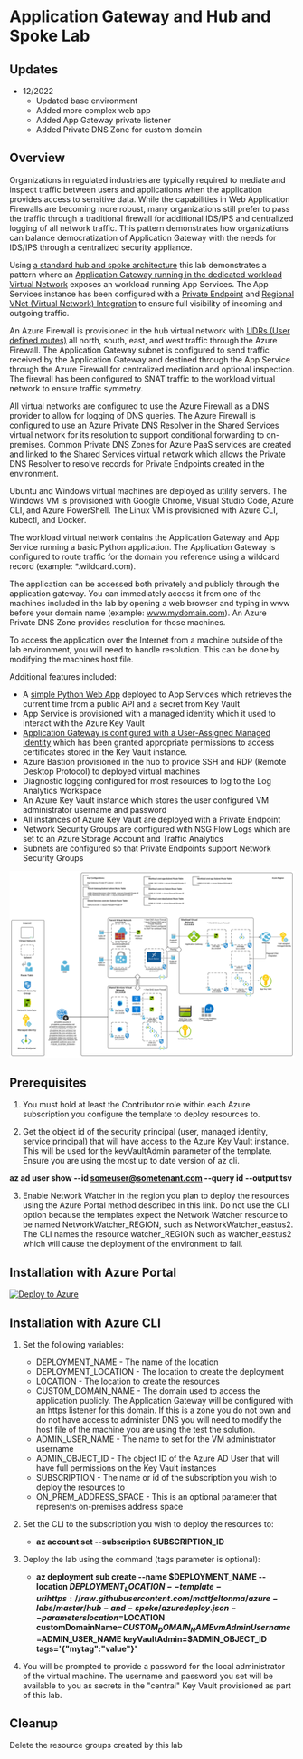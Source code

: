 # Application Gateway and Hub and Spoke Lab

## Updates
* 12/2022
  * Updated base environment
  * Added more complex web app
  * Added App Gateway private listener
  * Added Private DNS Zone for custom domain

## Overview
Organizations in regulated industries are typically required to mediate and inspect traffic between users and applications when the application provides access to sensitive data. While the capabilities in Web Application Firewalls are becoming more robust, many organizations still prefer to pass the traffic through a traditional firewall for additional IDS/IPS and centralized logging of all network traffic. This pattern demonstrates how organizations can balance democratization of Application Gateway with the needs for IDS/IPS through a centralized security appliance.

Using [a standard hub and spoke architecture](https://docs.microsoft.com/en-us/azure/architecture/reference-architectures/hybrid-networking/hub-spoke?tabs=cli) this lab demonstrates a pattern where an [Application Gateway running in the dedicated workload Virtual Network](https://github.com/mattfeltonma/azure-networking-patterns#single-nva-internet-to-azure-http-and-https-with-ids-ips-option-2) exposes an workload running App Services. The App Services instance has been configured with a [Private Endpoint](https://docs.microsoft.com/en-us/azure/private-link/private-endpoint-overview) and [Regional VNet (Virtual Network) Integration](https://docs.microsoft.com/en-us/azure/app-service/web-sites-integrate-with-vnet#regional-vnet-integration) to ensure full visibility of incoming and outgoing traffic. 

An Azure Firewall is provisioned in the hub virtual network with [UDRs (User defined routes)](https://docs.microsoft.com/en-us/azure/virtual-network/virtual-networks-udr-overview#user-defined) all north, south, east, and west traffic through the Azure Firewall. The Application Gateway subnet is configured to send traffic received by the Application Gateway and destined through the App Service through the Azure Firewall for centralized mediation and optional inspection. The firewall has been configured to SNAT traffic to the workload virtual network to ensure traffic symmetry.

All virtual networks are configured to use the Azure Firewall as a DNS provider to allow for logging of DNS queries. The Azure Firewall is configured to use an Azure Private DNS Resolver in the Shared Services virtual network for its resolution to support conditional forwarding to on-premises. Common Private DNS Zones for Azure PaaS services are created and linked to the Shared Services virtual network which allows the Private DNS Resolver to resolve records for Private Endpoints created in the environment.

Ubuntu and Windows virtual machines are deployed as utility servers. The Windows VM is provisioned with Google Chrome, Visual Studio Code, Azure CLI, and Azure PowerShell. The Linux VM is provisioned with Azure CLI, kubectl, and Docker.

The workload virtual network contains the Application Gateway and App Service running a basic Python application. The Application Gateway is configured to route traffic for the domain you reference using a wildcard record (example: *.wildcard.com).

The application can be accessed both privately and publicly through the application gateway. You can immediately access it from one of the machines included in the lab by opening a web browser and typing in www before your domain name (example: www.mydomain.com). An Azure Private DNS Zone provides resolution for those machines.

To access the application over the Internet from a machine outside of the lab environment, you will need to handle resolution. This can be done by modifying the machines host file.

Additional features included:

* A [simple Python Web App](https://github.com/mattfeltonma/python-sample-web-app) deployed to App Services which retrieves the current time from a public API and a secret from Key Vault
* App Service is provisioned with a managed identity which it used to interact with the Azure Key Vault
* [Application Gateway is configured with a User-Assigned Managed Identity](https://docs.microsoft.com/en-us/azure/application-gateway/key-vault-certs) which has been granted appropriate permissions to access certificates stored in the Key Vault instance.
* Azure Bastion provisioned in the hub to provide SSH and RDP (Remote Desktop Protocol) to deployed virtual machines
* Diagnostic logging configured for most resources to log to the Log Analytics Workspace
* An Azure Key Vault instance which stores the user configured VM administrator username and password
* All instances of Azure Key Vault are deployed with a Private Endpoint
* Network Security Groups are configured with NSG Flow Logs which are set to an Azure Storage Account and Traffic Analytics
* Subnets are configured so that Private Endpoints support Network Security Groups

![lab image](images/lab_image.svg)

## Prerequisites
1. You must hold at least the Contributor role within each Azure subscription you configure the template to deploy resources to.

2. Get the object id of the security principal (user, managed identity, service principal) that will have access to the Azure Key Vault instance. This will be used for the keyVaultAdmin parameter of the template. Ensure you are using the most up to date version of az cli.

**az ad user show --id someuser@sometenant.com --query id --output tsv**

3. Enable Network Watcher in the region you plan to deploy the resources using the Azure Portal method described in this link. Do not use the CLI option because the templates expect the Network Watcher resource to be named NetworkWatcher_REGION, such as NetworkWatcher_eastus2. The CLI names the resource watcher_REGION such as watcher_eastus2 which will cause the deployment of the environment to fail.

## Installation with Azure Portal

[![Deploy to Azure](https://aka.ms/deploytoazurebutton)](https://portal.azure.com/#create/Microsoft.Template/uri/https%3A%2F%2Fraw.githubusercontent.com%2Fmattfeltonma%2Fazure-labs%2Fmaster%2Fhub-and-spoke%2Fazuredeploy.json)

## Installation with Azure CLI
1. Set the following variables:
   * DEPLOYMENT_NAME - The name of the location
   * DEPLOYMENT_LOCATION - The location to create the deployment
   * LOCATION - The location to create the resources
   * CUSTOM_DOMAIN_NAME - The domain used to access the application publicly. The Application Gateway will be configured with an https listener for this domain. If this is a zone you do not own and do not have access to administer DNS you will need to modify the host file of the machine you are using the test the solution.
   * ADMIN_USER_NAME - The name to set for the VM administrator username
   * ADMIN_OBJECT_ID - The object ID of the Azure AD User that will have full permissions on the Key Vault instances
   * SUBSCRIPTION - The name or id of the subscription you wish to deploy the resources to
   * ON_PREM_ADDRESS_SPACE - This is an optional parameter that represents on-premises address space

2. Set the CLI to the subscription you wish to deploy the resources to:

   * **az account set --subscription SUBSCRIPTION_ID**

4. Deploy the lab using the command (tags parameter is optional): 

   * **az deployment sub create --name $DEPLOYMENT_NAME --location $DEPLOYMENT_LOCATION --template-uri https://raw.githubusercontent.com/mattfeltonma/azure-labs/master/hub-and-spoke/azuredeploy.json --parameters location=$LOCATION customDomainName=$CUSTOM_DOMAIN_NAME vmAdminUsername=$ADMIN_USER_NAME keyVaultAdmin=$ADMIN_OBJECT_ID tags='{"mytag":"value"}'**

3.  You will be prompted to provide a password for the local administrator of the virtual machine. The username and password you set will be available to you as secrets in the "central" Key Vault provisioned as part of this lab.

## Cleanup

Delete the resource groups created by this lab





